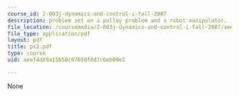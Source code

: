 ```yaml
---
course_id: 2-003j-dynamics-and-control-i-fall-2007
description: problem set on a pulley problem and a robot manipulator.
file_location: /coursemedia/2-003j-dynamics-and-control-i-fall-2007/aeef4d89a15b58c97659f8d7c6eb09e1_ps2.pdf
file_type: application/pdf
layout: pdf
title: ps2.pdf
type: course
uid: aeef4d89a15b58c97659f8d7c6eb09e1

---
```

None